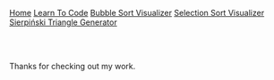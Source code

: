 [Home](/)
[Learn To Code](https://tylermackj.github.io/Codedoc-Blog/)
[Bubble Sort Visualizer](https://tylermackj.github.io/BubbleSort/)
[Selection Sort Visualizer](https://tylermackj.github.io/SelectionSort/)
[Sierpiński Triangle Generator](https://tylermackj.github.io/Triforce/)

<br><br>

Thanks for checking out my work.